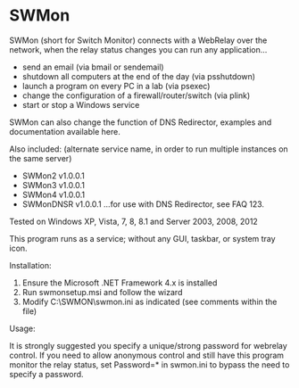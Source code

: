 # SWMon
SWMon (short for Switch Monitor) connects with a WebRelay over the network, when the relay status changes you can run any application...

- send an email (via bmail or sendemail)
- shutdown all computers at the end of the day (via psshutdown)
- launch a program on every PC in a lab (via psexec)
- change the configuration of a firewall/router/switch (via plink)
- start or stop a Windows service

SWMon can also change the function of DNS Redirector, examples and documentation available here.

Also included: (alternate service name, in order to run multiple instances on the same server)
- SWMon2 v1.0.0.1
- SWMon3 v1.0.0.1
- SWMon4 v1.0.0.1
- SWMonDNSR v1.0.0.1 ...for use with DNS Redirector, see FAQ 123.

Tested on Windows XP, Vista, 7, 8, 8.1 and Server 2003, 2008, 2012

This program runs as a service; without any GUI, taskbar, or system tray icon.

Installation:

1) Ensure the Microsoft .NET Framework 4.x is installed
2) Run swmonsetup.msi and follow the wizard
3) Modify C:\SWMON\swmon.ini as indicated (see comments within the file)

Usage:

It is strongly suggested you specify a unique/strong password for webrelay control. If you need to allow anonymous control and still have this program monitor the relay status, set Password=* in swmon.ini to bypass the need to specify a password.
